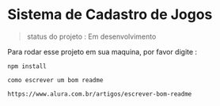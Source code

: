 <h1> Sistema de Cadastro de Jogos </h1>

> status do projeto : Em desenvolvimento

Para rodar esse projeto em sua maquina, por favor digite :

```
npm install

como escrever um bom readme

https://www.alura.com.br/artigos/escrever-bom-readme
